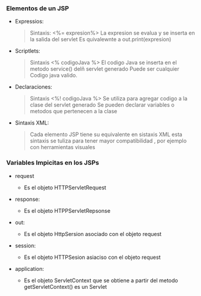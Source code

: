 ### Elementos de un JSP

- Expressios:

    > Sintaxis: <%= expresion%>
    > La expresion se evalua y se inserta en la salida del servlet
    > Es quivalewnte a out.print(expresion)

- Scriptlets:

    > Sintaxis <% codigoJava %>
    > El codigo Java se inserta en el metodo service() delñ servlet generado
    > Puede ser cualquier Codigo java valido.

- Declaraciones:

    > Sintaxis <%! codigoJava %>
    > Se utiliza para agregar codigo a la clase del servlet generado
    > Se pueden declarar variables o metodos que pertenecen a la clase

- Sintaxis XML:

    > Cada elemento JSP tiene su equivalente en sistaxis XML
    > esta sintaxis se tuliza para tener mayor compatibilidad , por ejemplo con herramientas visuales



### Variables Impicitas en los JSPs

- request
    - Es el objeto HTTPServletRequest

- response:
    - Es el objeto HTPPServletRepsonse  

- out:
    - Es el objeto HttpSersion asociado con el objeto request

- session:
    - Es el objeto HTTPSesion asiaciso con el objeto request

- application:
    - Es el objeto ServletContext que se obtiene a partir del metodo getServletContext() es un Servlet